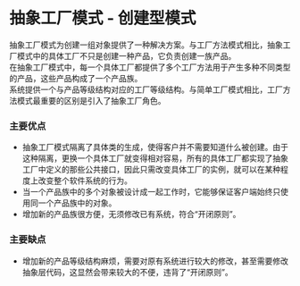 # 抽象工厂模式	-	创建型模式
抽象工厂模式为创建一组对象提供了一种解决方案。与工厂方法模式相比，抽象工厂模式中的具体工厂不只是创建一种产品，它负责创建一族产品。<br>
在抽象工厂模式中，每一个具体工厂都提供了多个工厂方法用于产生多种不同类型的产品，这些产品构成了一个产品族。<br>
系统提供一个与产品等级结构对应的工厂等级结构。与简单工厂模式相比，工厂方法模式最重要的区别是引入了抽象工厂角色。

### 主要优点
* 抽象工厂模式隔离了具体类的生成，使得客户并不需要知道什么被创建。由于这种隔离，更换一个具体工厂就变得相对容易，所有的具体工厂都实现了抽象工厂中定义的那些公共接口，因此只需改变具体工厂的实例，就可以在某种程度上改变整个软件系统的行为。
*  当一个产品族中的多个对象被设计成一起工作时，它能够保证客户端始终只使用同一个产品族中的对象。
* 增加新的产品族很方便，无须修改已有系统，符合“开闭原则”。

### 主要缺点
* 增加新的产品等级结构麻烦，需要对原有系统进行较大的修改，甚至需要修改抽象层代码，这显然会带来较大的不便，违背了“开闭原则”。